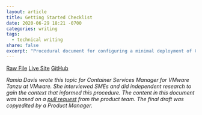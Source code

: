 ```yaml
---
layout: article
title: Getting Started Checklist
date: 2020-06-29 18:21 -0700
categories: writing
tags:
  - technical writing
share: false
excerpt: "Procedural document for configuring a minimal deployment of Container Services Manager for VMware Tanzu"
---
```

<a href="/downloads/checklist.html.md.erb" class="btn" download="Getting Started Checklist">Raw File</a> <a href="https://docs.pivotal.io/ksm/0-9/checklist.html" target="_blank" class="btn">Live Site</a> <a href="https://github.com/pivotal-cf/docs-ksm/blob/0.9/checklist.html.md.erb" target="_blank" class="btn">GitHub</a>

_Ramia Davis wrote this topic for Container Services Manager for VMware Tanzu  at VMware. She interviewed SMEs and did independent research to gain the context that informed this procedure. The content in this document was based on a [pull request](https://github.com/pivotal-cf/docs-ksm/pull/55/files) from the product team. The final draft was copyedited by a Product Manager._
